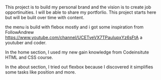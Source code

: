 This project is to build my personal brand and the vision is to create job opportinuities. I will be able to share my portforlio. This project starts here but will be bulit over time with content. 

the menu is build with flebox mostly and i got some inspiration from 
FollowAndrew https://www.youtube.com/channel/UCETveVX7TPauIupxYz6sFtA a youtuber and coder. 

In the home section, I used my new gain knowledge from Codeinsitute HTML and CSS course. 

In the about section, I tried out flexbox because I discovered it simplifies some tasks like position and more. 

